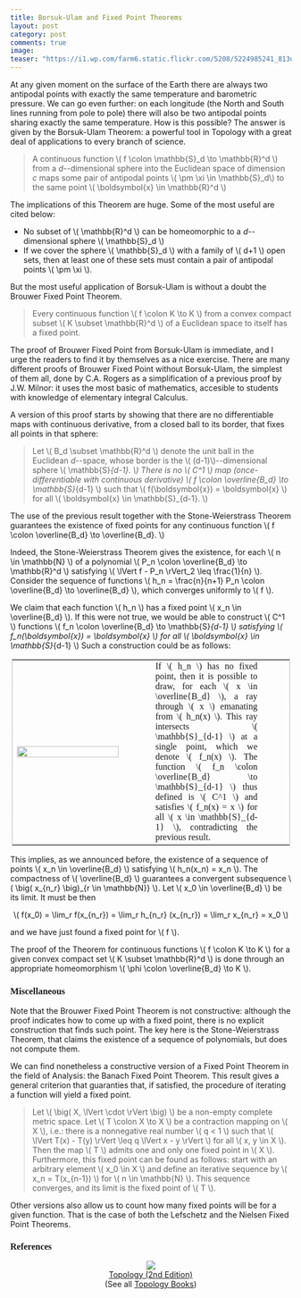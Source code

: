 ```yaml
---
title: Borsuk-Ulam and Fixed Point Theorems
layout: post
category: post
comments: true
image:
teaser: "https://i1.wp.com/farm6.static.flickr.com/5208/5224985241_813dab62b3_o_d.jpg"
---
```


At any given moment on the surface of the Earth there are always two antipodal points with exactly the same temperature and barometric pressure.  We can go even further: on each longitude (the North and South lines running from pole to pole) there will also be two antipodal points sharing exactly the same temperature.  How is this possible?  The answer is given by the Borsuk-Ulam Theorem: a powerful tool in Topology with a great deal of applications to every branch of science.

> A continuous function \\( f \colon \mathbb{S}_d \to \mathbb{R}^d \\) from a *d*--dimensional sphere into the Euclidean space of dimension *c* maps some pair of antipodal points \\( \pm \xi \in \mathbb{S}_d\\) to the same point \\( \boldsymbol{x} \in \mathbb{R}^d \\)

The implications of this Theorem are huge.  Some of the most useful are cited below:

+ No subset of \\( \mathbb{R}^d \\) can be homeomorphic to a *d*--dimensional sphere \\( \mathbb{S}_d \\)
+ If we cover the sphere \\( \mathbb{S}_d \\) with a family of \\( d+1 \\) open sets,  then at least one of these sets must contain a pair of antipodal points \\( \pm \xi \\).

But the most useful application of Borsuk-Ulam is without a doubt the Brouwer Fixed Point Theorem.

> Every continuous function \\( f \colon K \to K \\) from a convex compact subset \\( K \subset \mathbb{R}^d \\) of a Euclidean space to itself has a fixed point.

The proof of Brouwer Fixed Point from Borsuk-Ulam is immediate, and I urge the readers to find it by themselves as a nice exercise.  There are many different proofs of Brouwer Fixed Point without Borsuk-Ulam, the simplest of them all, done by C.A. Rogers as a simplification of a previous proof by J.W. Milnor: it uses the most basic of mathematics, accesible to students with knowledge of elementary integral Calculus.

A version of this proof starts by showing that there are no differentiable maps with continuous derivative, from a closed ball to its border, that fixes all points in that sphere:

> Let \\( B_d \subset \mathbb{R}^d \\) denote the unit ball in the Euclidean *d*--space, whose border is the \\( (d-1)\\)--dimensional sphere 
<span>\\( \mathbb{S}_{d-1}. \\)</span>   There is no \\( C^1 \\) map (once-differentiable with continuous derivative)  <span>\\( f \colon \overline{B_d} \to \mathbb{S}_{d-1} \\)</span> such that \\( f(\boldsymbol{x}) = \boldsymbol{x} \\) for all <span>\\( \boldsymbol{x} \in \mathbb{S}_{d-1}. \\)</span>

The use of the previous result together with the Stone-Weierstrass Theorem guarantees the existence of fixed points for any continuous function <span>\\( f \colon \overline{B_d} \to \overline{B_d}. \\)</span>

Indeed, the Stone-Weierstrass Theorem gives the existence, for each \\( n \in \mathbb{N} \\) of a polynomial <span>\\( P_n \colon \overline{B_d} \to \mathbb{R}^d \\)</span> satisfying <span>\\( \lVert f - P_n \rVert_2 \leq \frac{1}{n} \\)</span>.  Consider the sequence of functions <span>\\( h_n = \frac{n}{n+1} P_n \colon \overline{B_d} \to \overline{B_d} \\)</span>, which converges uniformly to \\( f \\).

We claim that each function <span>\\( h_n \\)</span> has a fixed point <span>\\( x_n \in \overline{B_d} \\)</span>.  If this were not true, we would be able to construct \\( C^1 \\) functions <span>\\( f_n \colon \overline{B_d} \to \mathbb{S}_{d-1} \\)</span> satisfying <span>\\( f_n(\boldsymbol{x}) = \boldsymbol{x} \\)</span> for all <span>\\( \boldsymbol{x} \in \mathbb{S}_{d-1} \\)</span>  Such a construction could be as follows:

<table style="width:99%;margin-left:auto;margin-right:auto;border-style:dotted;border-width:1pt;">
	<tbody>
		<tr>
			<td style="vertical-align:middle;width:40%;border-width:0;">
				<img src="https://i1.wp.com/farm6.static.flickr.com/5208/5224985241_813dab62b3_o_d.jpg" alt="" width="100%" />
			</td>
			<td style="width:10%"></td>
			<td style="text-align:justify;font-family:modern;font-size:12pt;width:40%;border-width:0;">
				If <span>\( h_n \)</span> has no fixed point, then it is possible to draw, for each <span>\( x \in \overline{B_d} \)</span>, a ray through \( x \) emanating from <span>\( h_n(x) \)</span>.  This ray intersects <span>\( \mathbb{S}_{d-1} \)</span> at a single point, which we denote <span>\( f_n(x) \)</span>.   The function <span>\( f_n \colon \overline{B_d} \to \mathbb{S}_{d-1} \)</span> thus defined is \( C^1 \) and satisfies <span>\( f_n(x) = x \)</span> for all <span>\( x \in \mathbb{S}_{d-1} \)</span>, contradicting the previous result.
			</td>
			<td style="width:10%"></td>
		</tr>
	</tbody>
</table>

This implies, as we announced before, the existence of a sequence of points <span>\\( x_n \in \overline{B_d} \\)</span> satisfying <span>\\( h_n(x_n) = x_n \\)</span>.  The compactness of <span>\\( \overline{B_d} \\)</span> guarantees a convergent subsequence <span>\\( \big( x_{n_r} \big)_{r \in \mathbb{N}} \\)</span>.  Let <span>\\( x_0 \in \overline{B_d} \\)</span> be its limit.  It must be then

<p style="text-align:center;">
	<span>
		\( f(x_0) = \lim_r f(x_{n_r}) = \lim_r h_{n_r} (x_{n_r}) = \lim_r x_{n_r} = x_0 \)
	</span>
</p>

and we have just found a fixed point for \\( f \\).

The proof of the Theorem for continuous functions \\( f \colon K \to K \\) for a given convex compact set \\( K \subset \mathbb{R}^d \\) is done through an appropriate homeomorphism <span>\\( \phi \colon \overline{B_d} \to K \\)</span>.

<h3 style="text-align:justify;font-family:modern;">Miscellaneous</h3>

Note that the Brouwer Fixed Point Theorem is not constructive: although the proof indicates how to come up with a fixed point, there is no explicit construction that finds such point.  The key here is the Stone-Weierstrass Theorem, that claims the existence of a sequence of polynomials, but does not compute them.

We can find nonetheless a constructive version of a Fixed Point Theorem in the field of Analysis: the Banach Fixed Point Theorem.  This result gives a general criterion that guaranties that, if satisfied, the procedure of iterating a function will yield a fixed point.

> Let \\( \big( X, \lVert \cdot \rVert \big) \\) be a non-empty complete metric space. Let \\( T \colon X \to X \\) be a contraction mapping on \\( X \\), i.e.: there is a nonnegative real number \\( q < 1 \\) such that \\( \lVert T(x) - T(y) \rVert \leq q \lVert x - y \rVert \\) for all \\( x, y \in X \\). Then the map \\( T \\) admits one and only one fixed point in \\( X \\). Furthermore, this fixed point can be found as follows: start with an arbitrary element <span>\\( x_0 \in X \\)</span> and define an iterative sequence by <span>\\( x_n = T(x_{n-1}) \\)<span> for \\( n \in \mathbb{N} \\). This sequence converges, and its limit is the fixed point of \\( T \\).

Other versions also allow us to count how many fixed points will be for a given function.  That is the case of both the Lefschetz and the Nielsen Fixed Point Theorems.

<h3 style="font-family:modern;font-size:12pt;">References</h3>

<p style="text-align:center;"><a href="http://www.amazon.com/gp/product/0131816292/ref=as_li_tf_il?ie=UTF8&amp;tag=blancosilva-20&amp;linkCode=as2&amp;camp=217145&amp;creative=399377&amp;creativeASIN=0131816292"><img border="0" src="http://ws.assoc-amazon.com/widgets/q?_encoding=UTF8&amp;Format=_SL160_&amp;ASIN=0131816292&amp;MarketPlace=US&amp;ID=AsinImage&amp;WS=1&amp;tag=blancosilva-20&amp;ServiceVersion=20070822"></a><img src="http://www.assoc-amazon.com/e/ir?t=blancosilva-20&amp;l=as2&amp;o=1&amp;a=0131816292&amp;camp=217145&amp;creative=399377" width="1" height="1" border="0" alt="" style="border:none!important;margin:0!important;" /><br /><a href="http://www.amazon.com/gp/product/0131816292/ref=as_li_tf_tl?ie=UTF8&amp;tag=blancosilva-20&amp;linkCode=as2&amp;camp=217145&amp;creative=399377&amp;creativeASIN=0131816292">Topology (2nd Edition)</a><img src="http://www.assoc-amazon.com/e/ir?t=blancosilva-20&amp;l=as2&amp;o=1&amp;a=0131816292&amp;camp=217145&amp;creative=399377" width="1" height="1" border="0" alt="" style="border:none!important;margin:0!important;" /><br/> (See all <a href="http://www.amazon.com/Topology-Geometry-Mathematics-Science-Books/b/ref=as_li_tf_tl?ie=UTF8&amp;tag=blancosilva-20&amp;linkCode=as2&amp;camp=217145&amp;creative=399385&amp;creativeASIN=0131816292&amp;ie=UTF8&amp;node=13987">Topology Books</a>)<img src="http://www.assoc-amazon.com/e/ir?t=blancosilva-20&amp;l=as2&amp;o=1&amp;a=0131816292&amp;camp=217145&amp;creative=399385" width="1" height="1" border="0" alt="" style="border:none!important;margin:0!important;" /></p>
